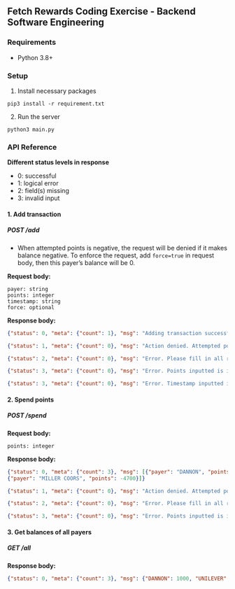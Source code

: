 ## Fetch Rewards Coding Exercise - Backend Software Engineering



### Requirements

* Python 3.8+

### Setup

1. Install necessary packages

`pip3 install -r requirement.txt`

2. Run the server

`python3 main.py`





### API Reference

**Different status levels in response**

* 0: successful
* 1: logical error
* 2: field(s) missing
* 3: invalid input

#### 1. Add transaction

##### POST /add

* When attempted points is negative, the request will be denied if it makes balance negative. To enforce the request, add `force=true` in request body, then this payer’s balance will be 0.

**Request body:**

```
payer: string
points: integer
timestamp: string
force: optional
```

**Response body:**

```json
{"status": 0, "meta": {"count": 1}, "msg": "Adding transaction successful."}
```

```json
{"status": 1, "meta": {"count": 0}, "msg": "Action denied. Attempted points is negative and will make balance negative."}
```

```json
{"status": 2, "meta": {"count": 0}, "msg": "Error. Please fill in all required fields."}
```

```json
{"status": 3, "meta": {"count": 0}, "msg": "Error. Points inputted is invalid."}
```

```json
{"status": 3, "meta": {"count": 0}, "msg": "Error. Timestamp inputted is invalid."}
```



#### 2. Spend points

##### POST /spend

**Request body:**

```
points: integer
```

**Response body:**

```json
{"status": 0, "meta": {"count": 3}, "msg": [{"payer": "DANNON", "points": -100}, {"payer": "UNILEVER", "points": -200},
{"payer": "MILLER COORS", "points": -4700}]}
```

```json
{"status": 1, "meta": {"count": 0}, "msg": "Action denied. Attempted points is greater than current balance."}
```

```json
{"status": 2, "meta": {"count": 0}, "msg": "Error. Please fill in all required fields."}
```

```json
{"status": 3, "meta": {"count": 0}, "msg": "Error. Points inputted is invalid."}
```



#### 3. Get balances of all payers

##### GET /all

**Response body:**

```json
{"status": 0, "meta": {"count": 3}, "msg": {"DANNON": 1000, "UNILEVER": 0, "MILLER COORS": 5300}}
```



